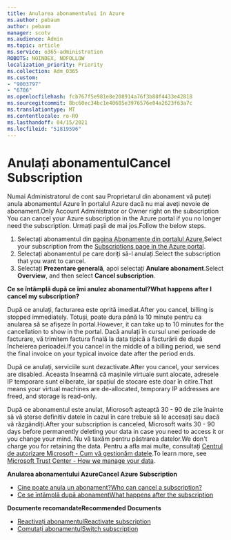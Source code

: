 ```yaml
---
title: Anularea abonamentului în Azure
ms.author: pebaum
author: pebaum
manager: scotv
ms.audience: Admin
ms.topic: article
ms.service: o365-administration
ROBOTS: NOINDEX, NOFOLLOW
localization_priority: Priority
ms.collection: Adm_O365
ms.custom:
- "9003797"
- "6786"
ms.openlocfilehash: fcb767f5e981e8e208914a76f3b88f4433e42818
ms.sourcegitcommit: 8bc60ec34bc1e40685e3976576e04a2623f63a7c
ms.translationtype: MT
ms.contentlocale: ro-RO
ms.lasthandoff: 04/15/2021
ms.locfileid: "51819596"
---
```

# <a name="cancel-subscription"></a><span data-ttu-id="144e9-102">Anulați abonamentul</span><span class="sxs-lookup"><span data-stu-id="144e9-102">Cancel Subscription</span></span>

<span data-ttu-id="144e9-103">Numai Administratorul de cont sau Proprietarul din abonament vă puteți anula abonamentul Azure în portalul Azure dacă nu mai aveți nevoie de abonament.</span><span class="sxs-lookup"><span data-stu-id="144e9-103">Only Account Administrator or Owner right on the subscription You can cancel your Azure subscription in the Azure portal if you no longer need the subscription.</span></span> <span data-ttu-id="144e9-104">Urmați pașii de mai jos.</span><span class="sxs-lookup"><span data-stu-id="144e9-104">Follow the below steps.</span></span>

1. <span data-ttu-id="144e9-105">Selectați abonamentul din [pagina Abonamente din portalul Azure.](https://portal.azure.com/#blade/Microsoft_Azure_Billing/SubscriptionsBlade)</span><span class="sxs-lookup"><span data-stu-id="144e9-105">Select your subscription from the [Subscriptions page in the Azure portal](https://portal.azure.com/#blade/Microsoft_Azure_Billing/SubscriptionsBlade).</span></span>
2. <span data-ttu-id="144e9-106">Selectați abonamentul pe care doriți să-l anulați.</span><span class="sxs-lookup"><span data-stu-id="144e9-106">Select the subscription that you want to cancel.</span></span>
3. <span data-ttu-id="144e9-107">Selectați **Prezentare generală**, apoi selectați **Anulare abonament**.</span><span class="sxs-lookup"><span data-stu-id="144e9-107">Select **Overview**, and then select **Cancel subscription**.</span></span>

<span data-ttu-id="144e9-108">**Ce se întâmplă după ce îmi anulez abonamentul?**</span><span class="sxs-lookup"><span data-stu-id="144e9-108">**What happens after I cancel my subscription?**</span></span>

<span data-ttu-id="144e9-109">După ce anulați, facturarea este oprită imediat.</span><span class="sxs-lookup"><span data-stu-id="144e9-109">After you cancel, billing is stopped immediately.</span></span> <span data-ttu-id="144e9-110">Totuși, poate dura până la 10 minute pentru ca anularea să se afișeze în portal.</span><span class="sxs-lookup"><span data-stu-id="144e9-110">However, it can take up to 10 minutes for the cancellation to show in the portal.</span></span> <span data-ttu-id="144e9-111">Dacă anulați în cursul unei perioade de facturare, vă trimitem factura finală la data tipică a facturării de după încheierea perioadei.</span><span class="sxs-lookup"><span data-stu-id="144e9-111">If you cancel in the middle of a billing period, we send the final invoice on your typical invoice date after the period ends.</span></span>

<span data-ttu-id="144e9-112">După ce anulați, serviciile sunt dezactivate.</span><span class="sxs-lookup"><span data-stu-id="144e9-112">After you cancel, your services are disabled.</span></span> <span data-ttu-id="144e9-113">Aceasta înseamnă că mașinile virtuale sunt alocate, adresele IP temporare sunt eliberate, iar spațiul de stocare este doar în citire.</span><span class="sxs-lookup"><span data-stu-id="144e9-113">That means your virtual machines are de-allocated, temporary IP addresses are freed, and storage is read-only.</span></span>

<span data-ttu-id="144e9-114">După ce abonamentul este anulat, Microsoft așteaptă 30 - 90 de zile înainte să vă șterse definitiv datele în cazul în care trebuie să le accesați sau dacă vă răzgândiți.</span><span class="sxs-lookup"><span data-stu-id="144e9-114">After your subscription is canceled, Microsoft waits 30 - 90 days before permanently deleting your data in case you need to access it or you change your mind.</span></span> <span data-ttu-id="144e9-115">Nu vă taxăm pentru păstrarea datelor.</span><span class="sxs-lookup"><span data-stu-id="144e9-115">We don't charge you for retaining the data.</span></span> <span data-ttu-id="144e9-116">Pentru a afla mai multe, consultați [Centrul de autorizare Microsoft - Cum vă gestionăm datele](https://go.microsoft.com/fwLink/p/?LinkID=822930&clcid=0x409).</span><span class="sxs-lookup"><span data-stu-id="144e9-116">To learn more, see [Microsoft Trust Center - How we manage your data](https://go.microsoft.com/fwLink/p/?LinkID=822930&clcid=0x409).</span></span>

<span data-ttu-id="144e9-117">**Anularea abonamentului Azure**</span><span class="sxs-lookup"><span data-stu-id="144e9-117">**Cancel Azure Subscription**</span></span>

- [<span data-ttu-id="144e9-118">Cine poate anula un abonament?</span><span class="sxs-lookup"><span data-stu-id="144e9-118">Who can cancel a subscription?</span></span>](https://docs.microsoft.com/azure/billing/billing-how-to-cancel-azure-subscription?WT.mc_id=Portal-Microsoft_Azure_Support#who-can-cancel-a-subscription)
- [<span data-ttu-id="144e9-119">Ce se întâmplă după abonament</span><span class="sxs-lookup"><span data-stu-id="144e9-119">What happens after the subscription</span></span>](https://docs.microsoft.com/azure/billing/billing-how-to-cancel-azure-subscription?WT.mc_id=Portal-Microsoft_Azure_Support#what-happens-after-i-cancel-my-subscription)

<span data-ttu-id="144e9-120">**Documente recomandate**</span><span class="sxs-lookup"><span data-stu-id="144e9-120">**Recommended Documents**</span></span>

- [<span data-ttu-id="144e9-121">Reactivați abonamentul</span><span class="sxs-lookup"><span data-stu-id="144e9-121">Reactivate subscription</span></span>](https://docs.microsoft.com/azure/billing/billing-how-to-cancel-azure-subscription?WT.mc_id=Portal-Microsoft_Azure_Support#reactivate-subscription)
- [<span data-ttu-id="144e9-122">Comutați abonamentul</span><span class="sxs-lookup"><span data-stu-id="144e9-122">Switch subscription</span></span>](https://docs.microsoft.com/azure/billing/billing-how-to-switch-azure-offer?WT.mc_id=Portal-Microsoft_Azure_Support)